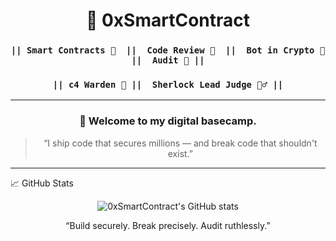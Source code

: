 <div align="center">

# 🧮 0xSmartContract

### `|| Smart Contracts 🧭  ||  Code Review 📄  ||  Bot in Crypto 🤖  ||  Audit 📇 ||`
### `|| c4 Warden 🐺 ||  Sherlock Lead Judge 🕵️‍♂️ ||`

---

### 👋 Welcome to my digital basecamp.

> “I ship code that secures millions — and break code that shouldn't exist.”

</div>

---


📈 GitHub Stats
<p align="center"> <img src="https://github-readme-stats.vercel.app/api?username=0xSmartContract&show_icons=true&theme=radical&hide=stars&count_private=true" alt="0xSmartContract's GitHub stats"/> </p>


<div align="center">
“Build securely. Break precisely. Audit ruthlessly.”

</div> 
